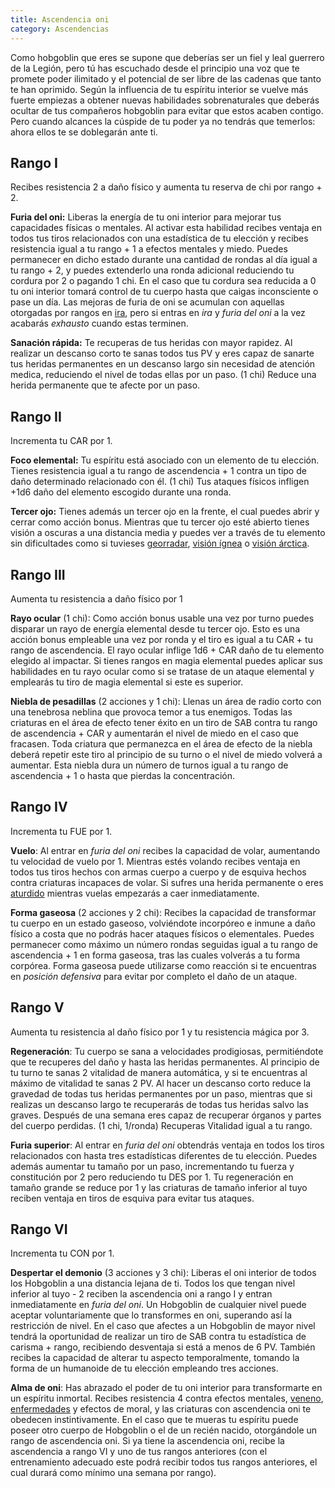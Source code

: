 ```yaml
---
title: Ascendencia oni
category: Ascendencias
---
```


Como hobgoblin que eres se supone que deberías ser un fiel y leal guerrero de la Legión, pero tú has escuchado desde el principio una voz que te promete poder ilimitado y el potencial de ser libre de las cadenas que tanto te han oprimido. Según la influencia de tu espíritu interior se vuelve más fuerte empiezas a obtener nuevas habilidades sobrenaturales que deberás ocultar de tus compañeros hobgoblin para evitar que estos acaben contigo. Pero cuando alcances la cúspide de tu poder ya no tendrás que temerlos: ahora ellos te se doblegarán ante ti.

## Rango I

Recibes resistencia 2 a daño físico y aumenta tu reserva de chi por rango + 2.

**Furia del oni:** Liberas la energía de tu oni interior para mejorar tus capacidades físicas o mentales. Al activar esta habilidad recibes ventaja en todos tus tiros relacionados con una estadística de tu elección y recibes resistencia igual a tu rango + 1 a efectos mentales y miedo. Puedes permanecer en dicho estado durante una cantidad de rondas al día igual a tu rango + 2, y puedes extenderlo una ronda adicional reduciendo tu cordura por 2 o pagando 1 chi. En el caso que tu cordura sea reducida a 0 tu oni interior tomará control de tu cuerpo hasta que caigas inconsciente o pase un día. Las mejoras de furia de oni se acumulan con aquellas otorgadas por rangos en [ira](https://raldamain.com/rules/Rangos/Combate/ira.html), pero si entras en *ira* y *furia del oni* a la vez acabarás *exhausto* cuando estas terminen.

**Sanación rápida:** Te recuperas de tus heridas con mayor rapidez. Al realizar un descanso corto te sanas todos tus PV y eres capaz de sanarte tus heridas permanentes en un descanso largo sin necesidad de atención medica, reduciendo el nivel de todas ellas por un paso. (1 chi) Reduce una herida permanente que te afecte por un paso.

## Rango II

Incrementa tu CAR por 1.

**Foco elemental:** Tu espíritu está asociado con un elemento de tu elección. Tienes resistencia igual a tu rango de ascendencia + 1 contra un tipo de daño determinado relacionado con él. (1 chi) Tus ataques físicos infligen +1d6 daño del elemento escogido durante una ronda.

**Tercer ojo:** Tienes además un tercer ojo en la frente, el cual puedes abrir y cerrar como acción bonus. Mientras que tu tercer ojo esté abierto tienes visión a oscuras a una distancia media y puedes ver a través de tu elemento sin dificultades como si tuvieses [georradar](https://raldamain.com/rules/Rangos/Ascendencias/ascendencia%20de%20tierra.html#rango-ii), [visión ígnea](https://raldamain.com/rules/Rangos/Ascendencias/ascendencia%20de%20fuego.html#rango-ii) o [visión árctica](https://raldamain.com/rules/Rangos/Ascendencias/ascendencia%20boreal.html#rango-ii).

## Rango III

Aumenta tu resistencia a daño físico por 1

**Rayo ocular** (1 chi): Como acción bonus usable una vez por turno puedes disparar un rayo de energía elemental desde tu tercer ojo. Esto es una acción bonus empleable una vez por ronda y el tiro es igual a tu CAR + tu rango de ascendencia. El rayo ocular inflige 1d6 + CAR daño de tu elemento elegido al impactar. Si tienes rangos en magia elemental puedes aplicar sus habilidades en tu rayo ocular como si se tratase de un ataque elemental y emplearás tu tiro de magia elemental si este es superior.

**Niebla de pesadillas** (2 acciones y 1 chi): Llenas un área de radio corto con una tenebrosa neblina que provoca temor a tus enemigos. Todas las criaturas en el área de efecto tener éxito en un tiro de SAB contra tu rango de ascendencia + CAR y aumentarán el nivel de miedo en el caso que fracasen. Toda criatura que permanezca en el área de efecto de la niebla deberá repetir este tiro al principio de su turno o el nivel de miedo volverá a aumentar. Esta niebla dura un número de turnos igual a tu rango de ascendencia + 1 o hasta que pierdas la concentración.

## Rango IV

Incrementa tu FUE por 1.

**Vuelo**: Al entrar en *furia del oni* recibes la capacidad de volar, aumentando tu velocidad de vuelo por 1. Mientras estés volando recibes ventaja en todos tus tiros hechos con armas cuerpo a cuerpo y de esquiva hechos contra criaturas incapaces de volar. Si sufres una herida permanente o eres [aturdido](https://raldamain.com/rules/Reglas%20principales/Efectos%20de%20estado.html#aturdida) mientras vuelas empezarás a caer inmediatamente.

**Forma gaseosa** (2 acciones y 2 chi): Recibes la capacidad de transformar tu cuerpo en un estado gaseoso, volviéndote incorpóreo e inmune a daño físico a costa que no podrás hacer ataques físicos o elementales. Puedes permanecer como máximo un número rondas seguidas igual a tu rango de ascendencia + 1 en forma gaseosa, tras las cuales volverás a tu forma corpórea. Forma gaseosa puede utilizarse como reacción si te encuentras en *posición defensiva* para evitar por completo el daño de un ataque.

## Rango V

Aumenta tu resistencia al daño físico por 1 y tu resistencia mágica por 3.

**Regeneración**: Tu cuerpo se sana a velocidades prodigiosas, permitiéndote que te recuperes del daño y hasta las heridas permanentes. Al principio de tu turno te sanas 2 vitalidad de manera automática, y si te encuentras al máximo de vitalidad te sanas 2 PV. Al hacer un descanso corto reduce la gravedad de todas tus heridas permanentes por un paso, mientras que si realizas un descanso largo te recuperarás de todas tus heridas salvo las graves. Después de una semana eres capaz de recuperar órganos y partes del cuerpo perdidas. (1 chi, 1/ronda) Recuperas Vitalidad igual a tu rango.

**Furia superior**: Al entrar en *furia del oni* obtendrás ventaja en todos los tiros relacionados con hasta tres estadísticas diferentes de tu elección. Puedes además aumentar tu tamaño por un paso, incrementando tu fuerza y constitución por 2 pero reduciendo tu DES por 1. Tu regeneración en tamaño grande se reduce por 1 y las criaturas de tamaño inferior al tuyo reciben ventaja en tiros de esquiva para evitar tus ataques.

## Rango VI

Incrementa tu CON por 1.

**Despertar el demonio** (3 acciones y 3 chi): Liberas el oni interior de todos los Hobgoblin a una distancia lejana de ti. Todos los que tengan nivel inferior al tuyo - 2 reciben la ascendencia oni a rango I y entran inmediatamente en *furia del oni*. Un Hobgoblin de cualquier nivel puede aceptar voluntariamente que lo transformes en oni, superando así la restricción de nivel. En el caso que afectes a un Hobgoblin de mayor nivel tendrá la oportunidad de realizar un tiro de SAB contra tu estadística de carisma + rango, recibiendo desventaja si está a menos de 6 PV. También recibes la capacidad de alterar tu aspecto temporalmente, tomando la forma de un humanoide de tu elección empleando tres acciones.

**Alma de oni**: Has abrazado el poder de tu oni interior para transformarte en un espíritu inmortal. Recibes resistencia 4 contra efectos mentales, [veneno](https://raldamain.com/rules/Reglas%20adicionales/venenos_enfermedades.html#venenos), [enfermedades](https://raldamain.com/rules/Reglas%20adicionales/venenos_enfermedades.html#enfermedades) y efectos de moral, y las criaturas con ascendencia oni te obedecen instintivamente. En el caso que te mueras tu espíritu puede poseer otro cuerpo de Hobgoblin o el de un recién nacido, otorgándole un rango de ascendencia oni. Si ya tiene la ascendencia oni, recibe la ascendencia a rango VI y uno de tus rangos anteriores (con el entrenamiento adecuado este podrá recibir todos tus rangos anteriores, el cual durará como mínimo una semana por rango). 

